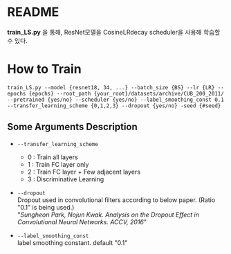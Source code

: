 # README

**train_LS.py** 을 통해, ResNet모델을 CosineLRdecay scheduler을 사용해 학습할 수 있다.

# How to Train

`` train_LS.py --model {resnet18, 34, ...} --batch_size {BS} --lr {LR} --epochs {epochs} --root_path {your_root}/datasets/archive/CUB_200_2011/ --pretrained {yes/no} --scheduler {yes/no} --label_smoothing_const 0.1 --transfer_learning_scheme {0,1,2,3} --dropout {yes/no} -seed {#seed} ``

## Some Arguments Description

- ``--transfer_learning_scheme``  
    - 0 : Train all layers  
    - 1 : Train FC layer only
    - 2 : Train FC layer + Few adjacent layers  
    - 3 : Discriminative Learning  

- ``--dropout``    
    Dropout used in convolutional filters according to below paper. (Ratio "0.1" is being used.)  
    "<i>Sungheon Park, Nojun Kwak. Analysis on the Dropout Effect in Convolutional Neural Networks. ACCV,
2016</i>"  

- ``--label_smoothing_const``  
    label smoothing constant. default "0.1"

